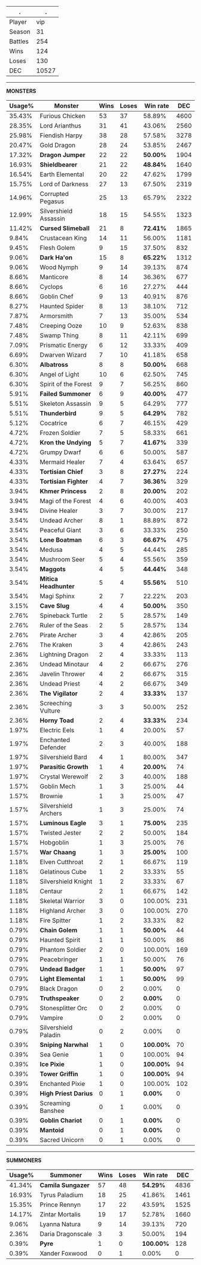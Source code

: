.|.
|-|-
Player|vip
Season|31
Battles|254
Wins|124
Loses|130
DEC|10527

---
**MONSTERS**

Usage%|Monster|Wins|Loses|Win rate|DEC|
-|-|-|-|-|-|
35.43%|Furious Chicken|53|37|58.89%|4600|
28.35%|Lord Arianthus|31|41|43.06%|2560|
25.98%|Fiendish Harpy|38|28|57.58%|3278|
20.47%|Gold Dragon|28|24|53.85%|2467|
17.32%|**Dragon Jumper**|22|22|**50.00%**|1904|
16.93%|**Shieldbearer**|21|22|**48.84%**|1640|
16.54%|Earth Elemental|20|22|47.62%|1799|
15.75%|Lord of Darkness|27|13|67.50%|2319|
14.96%|Corrupted Pegasus|25|13|65.79%|2322|
12.99%|Silvershield Assassin|18|15|54.55%|1323|
11.42%|**Cursed Slimeball**|21|8|**72.41%**|1865|
9.84%|Crustacean King|14|11|56.00%|1181|
9.45%|Flesh Golem|9|15|37.50%|832|
9.06%|**Dark Ha'on**|15|8|**65.22%**|1312|
9.06%|Wood Nymph|9|14|39.13%|874|
8.66%|Manticore|8|14|36.36%|677|
8.66%|Cyclops|6|16|27.27%|444|
8.66%|Goblin Chef|9|13|40.91%|876|
8.27%|Haunted Spider|8|13|38.10%|712|
7.87%|Armorsmith|7|13|35.00%|534|
7.48%|Creeping Ooze|10|9|52.63%|838|
7.48%|Swamp Thing|8|11|42.11%|699|
7.09%|Prismatic Energy|6|12|33.33%|409|
6.69%|Dwarven Wizard|7|10|41.18%|658|
6.30%|**Albatross**|8|8|**50.00%**|668|
6.30%|Angel of Light|10|6|62.50%|745|
6.30%|Spirit of the Forest|9|7|56.25%|860|
5.91%|**Failed Summoner**|6|9|**40.00%**|477|
5.51%|Skeleton Assassin|9|5|64.29%|777|
5.51%|**Thunderbird**|9|5|**64.29%**|782|
5.12%|Cocatrice|6|7|46.15%|429|
4.72%|Frozen Soldier|7|5|58.33%|661|
4.72%|**Kron the Undying**|5|7|**41.67%**|339|
4.72%|Grumpy Dwarf|6|6|50.00%|587|
4.33%|Mermaid Healer|7|4|63.64%|657|
4.33%|**Tortisian Chief**|3|8|**27.27%**|224|
4.33%|**Tortisian Fighter**|4|7|**36.36%**|329|
3.94%|**Khmer Princess**|2|8|**20.00%**|202|
3.94%|Magi of the Forest|4|6|40.00%|403|
3.94%|Divine Healer|3|7|30.00%|217|
3.54%|Undead Archer|8|1|88.89%|872|
3.54%|Peaceful Giant|3|6|33.33%|250|
3.54%|**Lone Boatman**|6|3|**66.67%**|475|
3.54%|Medusa|4|5|44.44%|285|
3.54%|Mushroom Seer|5|4|55.56%|359|
3.54%|**Maggots**|4|5|**44.44%**|348|
3.54%|**Mitica Headhunter**|5|4|**55.56%**|510|
3.54%|Magi Sphinx|2|7|22.22%|203|
3.15%|**Cave Slug**|4|4|**50.00%**|350|
2.76%|Spineback Turtle|2|5|28.57%|149|
2.76%|Ruler of the Seas|2|5|28.57%|134|
2.76%|Pirate Archer|3|4|42.86%|205|
2.76%|The Kraken|3|4|42.86%|243|
2.36%|Lightning Dragon|2|4|33.33%|113|
2.36%|Undead Minotaur|4|2|66.67%|276|
2.36%|Javelin Thrower|4|2|66.67%|315|
2.36%|Undead Priest|4|2|66.67%|349|
2.36%|**The Vigilator**|2|4|**33.33%**|137|
2.36%|Screeching Vulture|3|3|50.00%|252|
2.36%|**Horny Toad**|2|4|**33.33%**|234|
1.97%|Electric Eels|1|4|20.00%|57|
1.97%|Enchanted Defender|2|3|40.00%|188|
1.97%|Silvershield Bard|4|1|80.00%|347|
1.97%|**Parasitic Growth**|1|4|**20.00%**|74|
1.97%|Crystal Werewolf|2|3|40.00%|188|
1.57%|Goblin Mech|1|3|25.00%|44|
1.57%|Brownie|1|3|25.00%|47|
1.57%|Silvershield Archers|1|3|25.00%|74|
1.57%|**Luminous Eagle**|3|1|**75.00%**|235|
1.57%|Twisted Jester|2|2|50.00%|184|
1.57%|Hobgoblin|1|3|25.00%|76|
1.57%|**War Chaang**|1|3|**25.00%**|100|
1.18%|Elven Cutthroat|2|1|66.67%|119|
1.18%|Gelatinous Cube|1|2|33.33%|55|
1.18%|Silvershield Knight|1|2|33.33%|67|
1.18%|Centaur|2|1|66.67%|142|
1.18%|Skeletal Warrior|3|0|100.00%|231|
1.18%|Highland Archer|3|0|100.00%|270|
1.18%|Fire Spitter|1|2|33.33%|82|
0.79%|**Chain Golem**|1|1|**50.00%**|44|
0.79%|Haunted Spirit|1|1|50.00%|86|
0.79%|Phantom Soldier|2|0|100.00%|169|
0.79%|Peacebringer|1|1|50.00%|76|
0.79%|**Undead Badger**|1|1|**50.00%**|97|
0.79%|**Light Elemental**|1|1|**50.00%**|99|
0.79%|Black Dragon|0|2|0.00%|0|
0.79%|**Truthspeaker**|0|2|**0.00%**|0|
0.79%|Stonesplitter Orc|0|2|0.00%|0|
0.79%|Vampire|0|2|0.00%|0|
0.79%|Silvershield Paladin|0|2|0.00%|0|
0.39%|**Sniping Narwhal**|1|0|**100.00%**|70|
0.39%|Sea Genie|1|0|100.00%|94|
0.39%|**Ice Pixie**|1|0|**100.00%**|94|
0.39%|**Tower Griffin**|1|0|**100.00%**|94|
0.39%|Enchanted Pixie|1|0|100.00%|102|
0.39%|**High Priest Darius**|0|1|**0.00%**|0|
0.39%|Screaming Banshee|0|1|0.00%|0|
0.39%|**Goblin Chariot**|0|1|**0.00%**|0|
0.39%|**Mantoid**|0|1|**0.00%**|0|
0.39%|Sacred Unicorn|0|1|0.00%|0|

---
**SUMMONERS**

Usage%|Summoner|Wins|Loses|Win rate|DEC|
-|-|-|-|-|-|
41.34%|**Camila Sungazer**|57|48|**54.29%**|4836|
16.93%|Tyrus Paladium|18|25|41.86%|1461|
15.35%|Prince Rennyn|17|22|43.59%|1525|
14.17%|Zintar Mortalis|19|17|52.78%|1660|
9.06%|Lyanna Natura|9|14|39.13%|720|
2.36%|Daria Dragonscale|3|3|50.00%|194|
0.39%|**Pyre**|1|0|**100.00%**|128|
0.39%|Xander Foxwood|0|1|0.00%|0|
